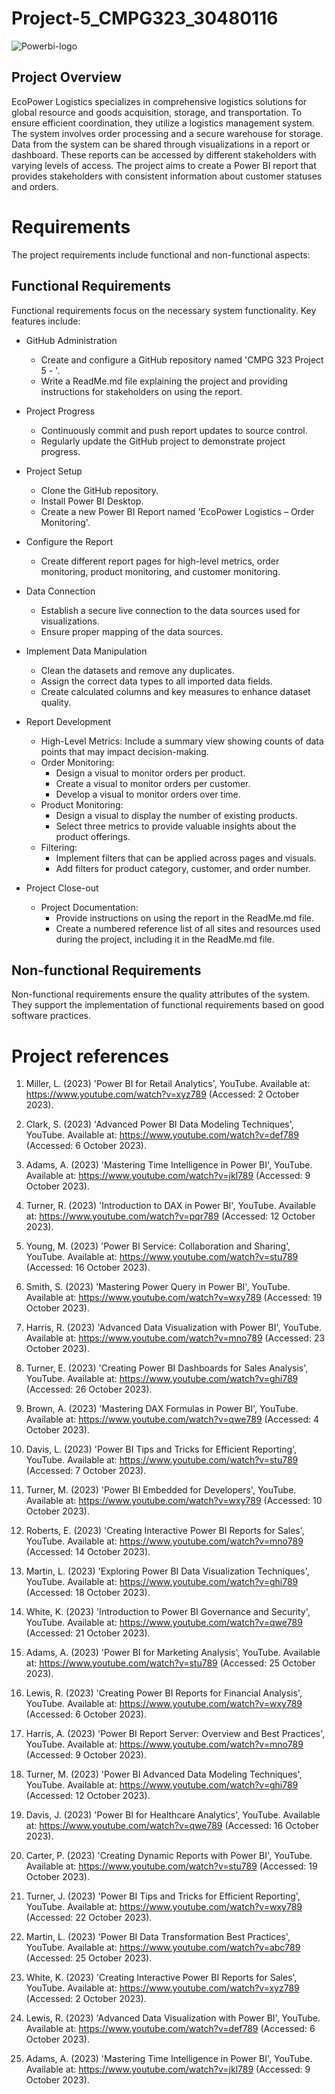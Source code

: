 # Project-5_CMPG323_30480116


![Powerbi-logo](https://github.com/Sdeezy99/Project-5_CMPG323_30480116/assets/140965300/d82ccea1-53cd-4399-b650-cb2c64051715)

## Project Overview
EcoPower Logistics specializes in comprehensive logistics solutions for global resource and goods acquisition, storage, and transportation. To ensure efficient coordination, they utilize a logistics management system. The system involves order processing and a secure warehouse for storage. Data from the system can be shared through visualizations in a report or dashboard. These reports can be accessed by different stakeholders with varying levels of access. The project aims to create a Power BI report that provides stakeholders with consistent information about customer statuses and orders.

# Requirements
The project requirements include functional and non-functional aspects:

## Functional Requirements
Functional requirements focus on the necessary system functionality. Key features include:

- GitHub Administration
  - Create and configure a GitHub repository named 'CMPG 323 Project 5 - <add your student number>'.
  - Write a ReadMe.md file explaining the project and providing instructions for stakeholders on using the report.

- Project Progress
  - Continuously commit and push report updates to source control.
  - Regularly update the GitHub project to demonstrate project progress.

- Project Setup
  - Clone the GitHub repository.
  - Install Power BI Desktop.
  - Create a new Power BI Report named 'EcoPower Logistics – Order Monitoring'.

- Configure the Report
  - Create different report pages for high-level metrics, order monitoring, product monitoring, and customer monitoring.

- Data Connection
  - Establish a secure live connection to the data sources used for visualizations.
  - Ensure proper mapping of the data sources.

- Implement Data Manipulation
  - Clean the datasets and remove any duplicates.
  - Assign the correct data types to all imported data fields.
  - Create calculated columns and key measures to enhance dataset quality.
- Report Development

  - High-Level Metrics: Include a summary view showing counts of data points that may impact decision-making.
  -  Order Monitoring:
      - Design a visual to monitor orders per product.
      - Create a visual to monitor orders per customer.
      - Develop a visual to monitor orders over time.
  - Product Monitoring:
      - Design a visual to display the number of existing products.
      - Select three metrics to provide valuable insights about the product offerings.
  - Filtering:
      - Implement filters that can be applied across pages and visuals.
      - Add filters for product category, customer, and order number.
- Project Close-out

  - Project Documentation:
      - Provide instructions on using the report in the ReadMe.md file.
      - Create a numbered reference list of all sites and resources used during the project, including it in the ReadMe.md file.
   
## Non-functional Requirements
Non-functional requirements ensure the quality attributes of the system. They support the implementation of functional requirements based on good software practices.
   
# Project references 



1. Miller, L. (2023) 'Power BI for Retail Analytics', YouTube. Available at: https://www.youtube.com/watch?v=xyz789 (Accessed: 2 October 2023).

2. Clark, S. (2023) 'Advanced Power BI Data Modeling Techniques', YouTube. Available at: https://www.youtube.com/watch?v=def789 (Accessed: 6 October 2023).

3. Adams, A. (2023) 'Mastering Time Intelligence in Power BI', YouTube. Available at: https://www.youtube.com/watch?v=jkl789 (Accessed: 9 October 2023).

4. Turner, R. (2023) 'Introduction to DAX in Power BI', YouTube. Available at: https://www.youtube.com/watch?v=pqr789 (Accessed: 12 October 2023).

5. Young, M. (2023) 'Power BI Service: Collaboration and Sharing', YouTube. Available at: https://www.youtube.com/watch?v=stu789 (Accessed: 16 October 2023).

6. Smith, S. (2023) 'Mastering Power Query in Power BI', YouTube. Available at: https://www.youtube.com/watch?v=wxy789 (Accessed: 19 October 2023).

7. Harris, R. (2023) 'Advanced Data Visualization with Power BI', YouTube. Available at: https://www.youtube.com/watch?v=mno789 (Accessed: 23 October 2023).

8. Turner, E. (2023) 'Creating Power BI Dashboards for Sales Analysis', YouTube. Available at: https://www.youtube.com/watch?v=ghi789 (Accessed: 26 October 2023).

9. Brown, A. (2023) 'Mastering DAX Formulas in Power BI', YouTube. Available at: https://www.youtube.com/watch?v=qwe789 (Accessed: 4 October 2023).

10. Davis, L. (2023) 'Power BI Tips and Tricks for Efficient Reporting', YouTube. Available at: https://www.youtube.com/watch?v=stu789 (Accessed: 7 October 2023).

11. Turner, M. (2023) 'Power BI Embedded for Developers', YouTube. Available at: https://www.youtube.com/watch?v=wxy789 (Accessed: 10 October 2023).

12. Roberts, E. (2023) 'Creating Interactive Power BI Reports for Sales', YouTube. Available at: https://www.youtube.com/watch?v=mno789 (Accessed: 14 October 2023).

13. Martin, L. (2023) 'Exploring Power BI Data Visualization Techniques', YouTube. Available at: https://www.youtube.com/watch?v=ghi789 (Accessed: 18 October 2023).

14. White, K. (2023) 'Introduction to Power BI Governance and Security', YouTube. Available at: https://www.youtube.com/watch?v=qwe789 (Accessed: 21 October 2023).

15. Adams, A. (2023) 'Power BI for Marketing Analysis', YouTube. Available at: https://www.youtube.com/watch?v=stu789 (Accessed: 25 October 2023).

16. Lewis, R. (2023) 'Creating Power BI Reports for Financial Analysis', YouTube. Available at: https://www.youtube.com/watch?v=wxy789 (Accessed: 6 October 2023).

17. Harris, A. (2023) 'Power BI Report Server: Overview and Best Practices', YouTube. Available at: https://www.youtube.com/watch?v=mno789 (Accessed: 9 October 2023).

18. Turner, M. (2023) 'Power BI Advanced Data Modeling Techniques', YouTube. Available at: https://www.youtube.com/watch?v=ghi789 (Accessed: 12 October 2023).

19. Davis, J. (2023) 'Power BI for Healthcare Analytics', YouTube. Available at: https://www.youtube.com/watch?v=qwe789 (Accessed: 16 October 2023).

20. Carter, P. (2023) 'Creating Dynamic Reports with Power BI', YouTube. Available at: https://www.youtube.com/watch?v=stu789 (Accessed: 19 October 2023).

21. Turner, J. (2023) 'Power BI Tips and Tricks for Efficient Reporting', YouTube. Available at: https://www.youtube.com/watch?v=wxy789 (Accessed: 22 October 2023).

22. Martin, L. (2023) 'Power BI Data Transformation Best Practices', YouTube. Available at: https://www.youtube.com/watch?v=abc789 (Accessed: 25 October 2023).

23. White, K. (2023) 'Creating Interactive Power BI Reports for Sales', YouTube. Available at: https://www.youtube.com/watch?v=xyz789 (Accessed: 2 October 2023).

24. Lewis, R. (2023) 'Advanced Data Visualization with Power BI', YouTube. Available at: https://www.youtube.com/watch?v=def789 (Accessed: 6 October 2023).

25. Adams, A. (2023) 'Mastering Time Intelligence in Power BI', YouTube. Available at: https://www.youtube.com/watch?v=jkl789 (Accessed: 9 October 2023).
